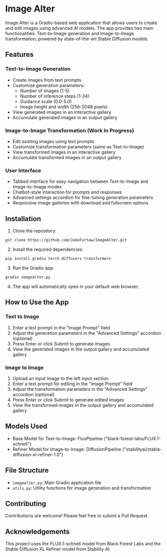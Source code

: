 # Image Alter

Image Alter is a Gradio-based web application that allows users to create and edit images using advanced AI models. 
The app provides two main functionalities: Text-to-Image generation and Image-to-Image transformation, powered by 
state-of-the-art Stable Diffusion models.

## Features

### Text-to-Image Generation
- Create images from text prompts
- Customize generation parameters:
  - Number of images (1-5)
  - Number of inference steps (1-24)
  - Guidance scale (0.0-5.0)
  - Image height and width (256-2048 pixels)
- View generated images in an interactive gallery
- Accumulate generated images in an output gallery

### Image-to-Image Transformation (Work In Progress)
- Edit existing images using text prompts
- Customize transformation parameters (same as Text-to-Image)
- View transformed images in an interactive gallery
- Accumulate transformed images in an output gallery

### User Interface
- Tabbed interface for easy navigation between Text-to-Image and Image-to-Image modes
- Chatbot-style interaction for prompts and responses
- Advanced settings accordion for fine-tuning generation parameters
- Responsive image galleries with download and fullscreen options

## Installation

1. Clone the repository:
```
git clone https://github.com/JakeFurtaw/ImageAlter.git
```

2. Install the required dependencies:
```
pip install gradio torch diffusers transformers
```

3. Run the Gradio app:
```
gradio imagealter.py
```

4. The app will automatically open in your default web browser.

## How to Use the App

### Text to Image
1. Enter a text prompt in the "Image Prompt" field
2. Adjust the generation parameters in the "Advanced Settings" accordion (optional)
3. Press Enter or click Submit to generate images
4. View the generated images in the output gallery and accumulated gallery

### Image to Image
1. Upload an input image to the left input section
2. Enter a text prompt for editing in the "Image Prompt" field
3. Adjust the transformation parameters in the "Advanced Settings" accordion (optional)
4. Press Enter or click Submit to generate edited images
5. View the transformed images in the output gallery and accumulated gallery

## Models Used

- Base Model for Text-to-Image: FluxPipeline ("black-forest-labs/FLUX.1-schnell")
- Refiner Model for Image-to-Image: DiffusionPipeline ("stabilityai/stable-diffusion-xl-refiner-1.0")

## File Structure

- `imagealter.py`: Main Gradio application file
- `utils.py`: Utility functions for image generation and transformation

## Contributing

Contributions are welcome! Please feel free to submit a Pull Request.

## Acknowledgements

This project uses the FLUX.1-schnell model from Black Forest Labs and the Stable Diffusion XL Refiner model 
from Stability AI.

